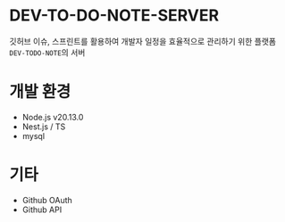 # DEV-TO-DO-NOTE-SERVER
깃허브 이슈, 스프린트를 활용하여 개발자 일정을 효율적으로 관리하기 위한 플랫폼 `DEV-TODO-NOTE`의 서버

# 개발 환경
- Node.js v20.13.0
- Nest.js / TS
- mysql

# 기타
- Github OAuth
- Github API
